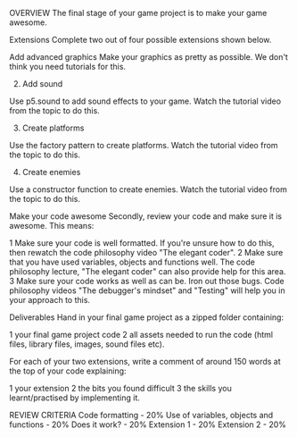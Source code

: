 OVERVIEW
The final stage of your game project is to make your game awesome. 

Extensions
Complete two out of four possible extensions shown below.

Add advanced graphics
Make your graphics as pretty as possible. We don't think you need tutorials for this.

2. Add sound

Use p5.sound to add sound effects to your game. Watch the tutorial video from the topic to do this.

3. Create platforms

Use the factory pattern to create platforms. Watch the tutorial video from the topic to do this.

4. Create enemies

Use a constructor function to create enemies. Watch the tutorial video from the topic to do this.

Make your code awesome
Secondly, review your code and make sure it is awesome. This means:

1 Make sure your code is well formatted. If you're unsure how to do this, then rewatch the code philosophy video "The elegant coder".
2 Make sure that you have used variables, objects and functions well. The code philosophy lecture, "The elegant coder" can also provide help for this area.
3 Make sure your code works as well as can be. Iron out those bugs. Code philosophy videos "The debugger's mindset" and "Testing" will help you in your approach to this.

Deliverables
Hand in your final game project as a zipped folder containing:

1 your final game project code
2 all assets needed to run the code (html files, library files, images, sound files etc).

For each of your two extensions, write a comment of around 150 words at the top of your code explaining:

1 your extension
2 the bits you found difficult
3 the skills you learnt/practised by implementing it.


REVIEW CRITERIA
Code formatting - 20%
Use of variables, objects and functions - 20%
Does it work? - 20%
Extension 1 - 20%
Extension 2 - 20%